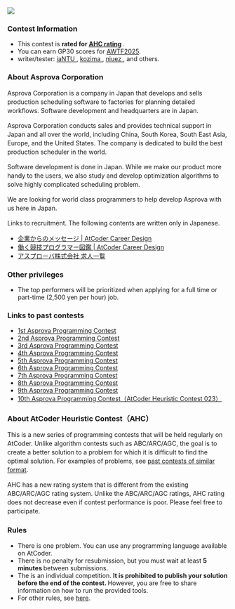 
<div>

<div>

<span>

<span>

<img src="https://img.atcoder.jp/asprocon7/AsprovaLogo.png">

</img>

### **Contest Information**

<section>

<ul>

<li>
This contest is 
<strong>
rated for <a href="https://www.dropbox.com/s/ne358pdixfafppm/AHC_rating.pdf?dl=0">AHC rating</a>
</strong>
.
</li>

<li>
You can earn GP30 scores for <a href="https://atcoder.jp/posts/1164">AWTF2025</a>.
</li>

<li>
writer/tester:
            <a href="https://atcoder.jp/users/iaNTU?contestType=algo">
<span>
iaNTU
</span>
</a>,
            <a href="https://atcoder.jp/users/kozima?contestType=heuristic">
<span>
kozima
</span>
</a>,
            <a href="https://atcoder.jp/users/niuez?contestType=heuristic">
<span>
niuez
</span>
</a>,
            and others.
          
</li>

</ul>

</section>

<section>

### **About Asprova Corporation**

<p>
Asprova Corporation is a company in Japan that develops and sells
          production scheduling software to factories for planning detailed
          workflows. Software development and headquarters are in Japan.
        
</p>

<p>
Asprova Corporation conducts sales and provides technical support
          in Japan and all over the world, including China, South Korea,
          South East Asia, Europe, and the United States. The company is dedicated
          to build the best production scheduler in the world.
        
</p>

<p>
Software development is done in Japan.
          While we make our product more handy to the users,
          we also study and develop optimization algorithms to solve highly complicated scheduling problem.
        
</p>

<p>
We are looking for world class programmers to help develop Asprova
          with us here in Japan.
        
</p>

<p>
Links to recruitment.
          The following contents are written only in Japanese.
        
</p>

<ul>

<li>
<a href="https://career.atcoder.jp/company/1">企業からのメッセージ | AtCoder Career Design</a>
</li>

<li>
<a href="https://career.atcoder.jp/worker/1">働く競技プログラマー図鑑 | AtCoder Career Design</a>
</li>

<li>
<a href="https://jobs.atcoder.jp/offers/list?f.CompanyScreenName=asprova">アスプローバ株式会社 求人一覧</a>
</li>

</ul>

</section>

### **Other privileges**

<section>

<ul>

<li>
The top performers will be prioritized when applying for a full
            time or part-time (2,500 yen per hour) job.
          
</li>

</ul>

</section>

### **Links to past contests**

<section>

<ul>

<li>
<a href="https://www.asprova.com/jp/procon/procon1.php">1st Asprova Programming Contest</a>
</li>

<li>
<a href="https://atcoder.jp/contests/asprocon2">2nd Asprova Programming Contest</a>
</li>

<li>
<a href="https://atcoder.jp/contests/asprocon3">3rd Asprova Programming Contest</a>
</li>

<li>
<a href="https://atcoder.jp/contests/asprocon4">4th Asprova Programming Contest</a>
</li>

<li>
<a href="https://atcoder.jp/contests/asprocon5">5th Asprova Programming Contest</a>
</li>

<li>
<a href="https://atcoder.jp/contests/asprocon6">6th Asprova Programming Contest</a>
</li>

<li>
<a href="https://atcoder.jp/contests/asprocon7">7th Asprova Programming Contest</a>
</li>

<li>
<a href="https://atcoder.jp/contests/asprocon8">8th Asprova Programming Contest</a>
</li>

<li>
<a href="https://atcoder.jp/contests/asprocon9">9th Asprova Programming Contest</a>
</li>

<li>
<a href="https://atcoder.jp/contests/ahc023">10th Asprova Programming Contest（AtCoder Heuristic Contest 023）</a>
</li>

</ul>

</section>

### **About AtCoder Heuristic Contest（AHC）**

<section>

<p>
This is a new series of programming contests that will be held regularly on AtCoder.
                Unlike algorithm contests such as ABC/ARC/AGC, the goal is to create a better solution to a problem for
                which it is difficult to find the optimal solution. For examples of problems, see <a href="https://atcoder.jp/contests/archive?ratedType=0&category=1200&keyword=">past contests of
                    similar format</a>.
            
</p>

<p>
AHC has a new rating system that is different from the existing ABC/ARC/AGC rating system.
                Unlike the ABC/ARC/AGC ratings, AHC rating does not decrease even if contest performance is poor. Please
                feel free to participate.
            
</p>

</section>

### **Rules**

<section>

<ul>

<li>
There is one problem.
            You can use any programming language available on AtCoder.
          
</li>

<li>
There is no penalty for resubmission, but you must wait at least 
<strong>
5 minutes
</strong>
between submissions.
          
</li>

<li>
The is an individual competition. 
<strong>
It is prohibited to publish your solution before the end of the contest.
</strong>
However, you are free to share information on how to run the provided tools.
          
</li>

<li>
For other rules, see <a href="https://atcoder.jp/contests/ahc037/contests/ahc023/rules">here</a>.
          
</li>

</ul>

</section>

</span>

</span>

</div>

<style>
p {
    line-height: 20px;
  }

</style>

</div>
